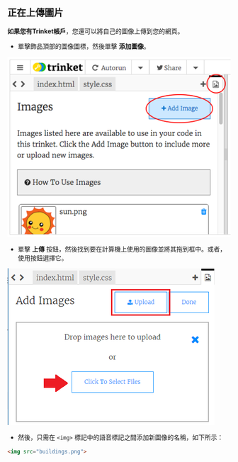 ## 正在上傳圖片

**如果您有Trinket帳戶**，您還可以將自己的圖像上傳到您的網頁。

+ 單擊飾品頂部的圖像圖標，然後單擊 **添加圖像**。

![截圖](images/story-upload.png)

+ 單擊 **上傳** 按鈕，然後找到要在計算機上使用的圖像並將其拖到框中。或者，使用按鈕選擇它。

![上傳](images/upload-image.png)

+ 然後，只需在 `<img>` 標記中的語音標記之間添加新圖像的名稱，如下所示：

```html
<img src="buildings.png">
```